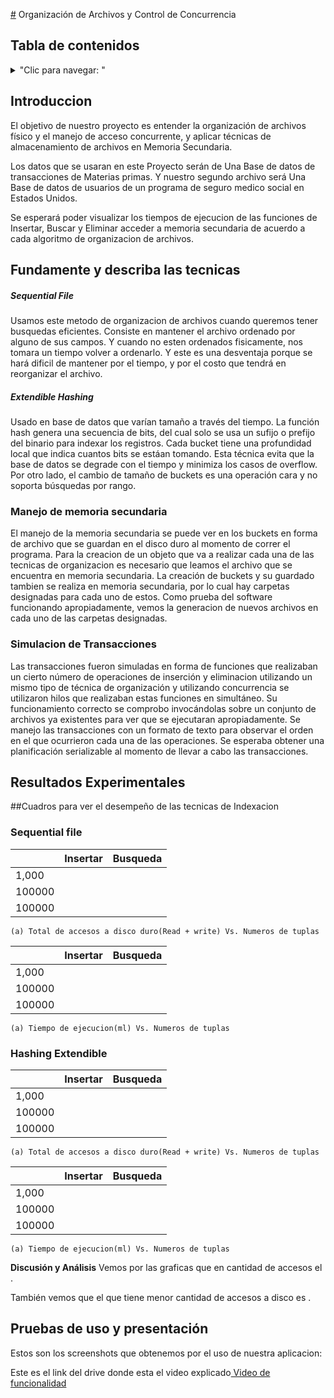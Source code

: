 [#](#) Organización de Archivos y Control de Concurrencia

## Tabla de contenidos
<details>
<summary>"Clic para navegar: "</summary>

- [Introduccion](#Introduccion)
- [Fundamente y describa las tecnicas](#Fundamente-y-describa-las-tecnicas)
- [Resultados Experimentales](#Resultados-Experimentales)
- [Pruebas de uso y presentación](#Pruebas-de-uso-y-presentación)

</details>

## Introduccion

El objetivo de nuestro proyecto es entender la organización de archivos físico y el manejo de acceso concurrente, y aplicar técnicas de almacenamiento de archivos en Memoria Secundaria.

Los datos que se usaran en este Proyecto serán de Una Base de datos de transacciones de Materias primas. Y nuestro segundo archivo será Una Base de datos de usuarios de un programa de seguro medico social en Estados Unidos.

Se esperará poder visualizar los tiempos de ejecucion de las funciones de Insertar, Buscar y Eliminar acceder a memoria secundaria de acuerdo a cada algoritmo de organizacion de archivos.
## Fundamente y describa las tecnicas


##### Sequential File

Usamos este metodo de organizacion de archivos cuando queremos tener busquedas eficientes. Consiste en mantener el archivo ordenado por alguno de sus campos. Y cuando no esten ordenados fisicamente, nos tomara un tiempo volver a ordenarlo. Y este es una desventaja porque se hará dificil de mantener por el tiempo, y por el costo que tendrá en reorganizar el archivo.

##### Extendible Hashing

Usado en base de datos que varían tamaño a través del tiempo. La función hash genera una secuencia de bits, del cual solo se usa un sufijo o prefijo del binario para indexar los registros. Cada bucket tiene una profundidad local que indica cuantos bits se estáan tomando. Esta técnica evita que la base de datos se degrade con el tiempo y minimiza los casos de overflow. Por otro lado, el cambio de tamaño de buckets es una operación cara y no soporta búsquedas por rango.

### Manejo de memoria secundaria

El manejo de la memoria secundaria se puede ver en los buckets en forma de archivo que se guardan en el disco duro al momento de correr el programa. Para la creacion de un objeto que va a realizar cada una de las tecnicas de organizacion es necesario que leamos el archivo que se encuentra en memoria secundaria. La creación de buckets y su guardado tambien se realiza en memoria secundaria, por lo cual hay carpetas designadas para cada uno de estos. Como prueba del software funcionando apropiadamente, vemos la generacion de nuevos archivos en cada uno de las carpetas designadas.

### Simulacion de Transacciones

Las transacciones fueron simuladas en forma de funciones que realizaban un cierto número de operaciones de inserción y eliminacion utilizando un mismo tipo de técnica de organización y utilizando concurrencia se utilizaron hilos que realizaban estas funciones en simultáneo. Su funcionamiento correcto se comprobo invocándolas sobre un conjunto de archivos ya existentes para ver que se ejecutaran apropiadamente. Se manejo las transacciones con un formato de texto para observar el orden en el que ocurrieron cada una de las operaciones. Se esperaba obtener una planificación serializable al momento de llevar a cabo las transacciones.

## Resultados Experimentales

##Cuadros para ver el desempeño de las tecnicas de Indexacion

### Sequential file

|        	| Insertar 	| Busqueda 	|
|--------	|----------	|----------	|
| 1,000  	|          	|          	|
| 100000 	|          	|          	|
| 100000 	|          	|          	|

    (a) Total de accesos a disco duro(Read + write) Vs. Numeros de tuplas


|        	| Insertar 	| Busqueda 	|
|--------	|----------	|----------	|
| 1,000  	|          	|          	|
| 100000 	|          	|          	|
| 100000 	|          	|          	|

    (a) Tiempo de ejecucion(ml) Vs. Numeros de tuplas

### Hashing Extendible

|        	| Insertar 	| Busqueda 	|
|--------	|----------	|----------	|
| 1,000  	|          	|          	|
| 100000 	|          	|          	|
| 100000 	|          	|          	|

    (a) Total de accesos a disco duro(Read + write) Vs. Numeros de tuplas


|        	| Insertar 	| Busqueda 	|
|--------	|----------	|----------	|
| 1,000  	|          	|          	|
| 100000 	|          	|          	|
| 100000 	|          	|          	|

    (a) Tiempo de ejecucion(ml) Vs. Numeros de tuplas


**Discusión y Análisis**
Vemos por las graficas que en cantidad de accesos el .

También vemos que el que tiene menor cantidad de accesos a disco es .


## Pruebas de uso y presentación

Estos son los screenshots que obtenemos por el uso de nuestra aplicacion:


Este es el link del drive donde esta el video explicado[ Video de funcionalidad](https://drive.google.com/drive/folders/1Tv2J0yGe3MQXUWbJ9FUJFJX8Da2_v6o-?usp=sharing)
